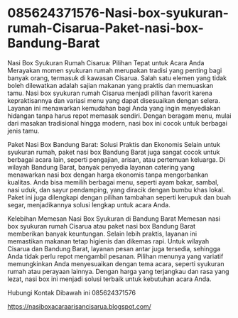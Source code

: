 # 085624371576-Nasi-box-syukuran-rumah-Cisarua-Paket-nasi-box-Bandung-Barat
Nasi Box Syukuran Rumah Cisarua: Pilihan Tepat untuk Acara Anda
Merayakan momen syukuran rumah merupakan tradisi yang penting bagi banyak orang, termasuk di kawasan Cisarua. Salah satu elemen yang tidak boleh dilewatkan adalah sajian makanan yang praktis dan memuaskan tamu. Nasi box syukuran rumah Cisarua menjadi pilihan favorit karena kepraktisannya dan variasi menu yang dapat disesuaikan dengan selera. Layanan ini menawarkan kemudahan bagi Anda yang ingin menyediakan hidangan tanpa harus repot memasak sendiri. Dengan beragam menu, mulai dari masakan tradisional hingga modern, nasi box ini cocok untuk berbagai jenis tamu.

Paket Nasi Box Bandung Barat: Solusi Praktis dan Ekonomis
Selain untuk syukuran rumah, paket nasi box Bandung Barat juga sangat cocok untuk berbagai acara lain, seperti pengajian, arisan, atau pertemuan keluarga. Di wilayah Bandung Barat, banyak penyedia layanan catering yang menawarkan nasi box dengan harga ekonomis tanpa mengorbankan kualitas. Anda bisa memilih berbagai menu, seperti ayam bakar, sambal, nasi uduk, dan sayur pendamping, yang diracik dengan bumbu khas lokal. Paket ini juga dilengkapi dengan pilihan tambahan seperti kerupuk dan buah segar, menjadikannya solusi lengkap untuk acara Anda.

Kelebihan Memesan Nasi Box Syukuran di Bandung Barat
Memesan nasi box syukuran rumah Cisarua atau paket nasi box Bandung Barat memberikan banyak keuntungan. Selain lebih praktis, layanan ini memastikan makanan tetap higienis dan dikemas rapi. Untuk wilayah Cisarua dan Bandung Barat, layanan pesan antar juga tersedia, sehingga Anda tidak perlu repot mengambil pesanan. Pilihan menunya yang variatif memungkinkan Anda menyesuaikan dengan tema acara, seperti syukuran rumah atau perayaan lainnya. Dengan harga yang terjangkau dan rasa yang lezat, nasi box ini menjadi solusi terbaik untuk kebutuhan acara Anda.

Hubungi Kontak Dibawah ini 
085624371576


https://nasiboxacaraarisancisarua.blogspot.com/
